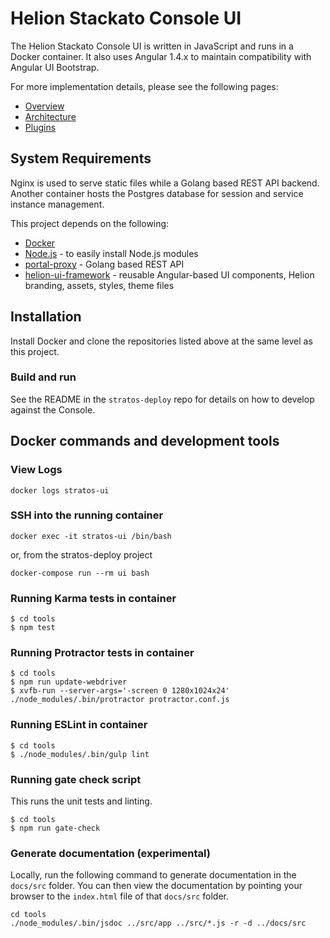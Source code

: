 # Helion Stackato Console UI
The Helion Stackato Console UI is written in JavaScript and runs in a Docker container. It also uses Angular 1.4.x to maintain compatibility with Angular UI Bootstrap.

For more implementation details, please see the following pages:
* [Overview](docs/README.md)
* [Architecture](docs/architecture.md)
* [Plugins](docs/plugins.md)

## System Requirements
Nginx is used to serve static files while a Golang based REST API backend. Another container hosts the Postgres database for session and service instance management.

This project depends on the following:
* [Docker](https://docs.docker.com/mac)
* [Node.js](https://nodejs.org) - to easily install Node.js modules
* [portal-proxy](https://github.com/hpcloud/portal-proxy) - Golang based REST API
* [helion-ui-framework](https://github.com/hpcloud/helion-ui-framework) - reusable Angular-based UI components, Helion branding, assets, styles, theme files

## Installation
Install Docker and clone the repositories listed above at the same level as this project.

### Build and run
See the README in the `stratos-deploy` repo for details on how to develop against the Console.

## Docker commands and development tools

### View Logs
```
docker logs stratos-ui
```

### SSH into the running container
```
docker exec -it stratos-ui /bin/bash
```
or, from the stratos-deploy project
```
docker-compose run --rm ui bash
```

### Running Karma tests in container
```
$ cd tools
$ npm test
```

### Running Protractor tests in container
```
$ cd tools
$ npm run update-webdriver
$ xvfb-run --server-args='-screen 0 1280x1024x24' ./node_modules/.bin/protractor protractor.conf.js
```

### Running ESLint in container
```
$ cd tools
$ ./node_modules/.bin/gulp lint
```

### Running gate check script
This runs the unit tests and linting.
```
$ cd tools
$ npm run gate-check
```

### Generate documentation (experimental)
Locally, run the following command to generate documentation in the `docs/src` folder. You can then view the documentation by pointing your browser to the `index.html` file of that `docs/src` folder.
```
cd tools
./node_modules/.bin/jsdoc ../src/app ../src/*.js -r -d ../docs/src
```
